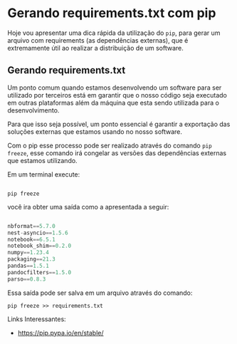 # Gerando requirements.txt com pip

Hoje vou apresentar uma dica rápida da utilização do ```pip```, para gerar um arquivo com requirements (as dependências externas), que é extremamente útil ao realizar a distribuição de um software.

## Gerando requirements.txt

Um ponto comum quando estamos desenvolvendo um software para ser utilizado por terceiros está em garantir que o nosso código seja executado em outras plataformas além da máquina que esta sendo utilizada para o desenvolvimento.

Para que isso seja possível, um ponto essencial é garantir a exportação das soluções externas que estamos usando no nosso software.

Com o pip esse processo pode ser realizado através do comando ``pip freeze``, esse comando irá congelar as versões das dependências externas que estamos utilizando.

Em um terminal execute:

``` Sheel

pip freeze

```

você ira obter uma saída como a apresentada a seguir:

``` Python

nbformat==5.7.0
nest-asyncio==1.5.6
notebook==6.5.1
notebook_shim==0.2.0
numpy==1.23.4
packaging==21.3
pandas==1.5.1
pandocfilters==1.5.0
parso==0.8.3

```

Essa saída pode ser salva em um arquivo através do comando:

```
pip freeze >> requirements.txt
```


Links Interessantes:

- <https://pip.pypa.io/en/stable/>

